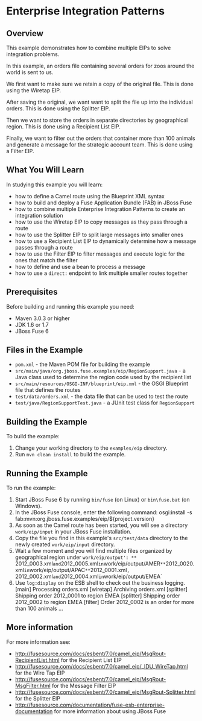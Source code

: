 # Enterprise Integration Patterns

## Overview
This example demonstrates how to combine multiple EIPs to solve integration problems.

In this example, an orders file containing several orders for zoos around the world is sent to us.

We first want to make sure we retain a copy of the original file. This is done using the Wiretap EIP.

After saving the original, we want want to split the file up into the individual orders. This is done using the Splitter EIP.

Then we want to store the orders in separate directories by geographical region. This is done using a Recipient List EIP.

Finally, we want to filter out the orders that container more than 100 animals and generate a message for the strategic account team. This is done using a Filter EIP.

## What You Will Learn
In studying this example you will learn:

* how to define a Camel route using the Blueprint XML syntax
* how to build and deploy a Fuse Application Bundle (FAB) in JBoss Fuse
* how to combine multiple Enterprise Integration Patterns to create an integration solution
* how to use the Wiretap EIP to copy messages as they pass through a route
* how to use the Splitter EIP to split large messages into smaller ones
* how to use a Recipient List EIP to dynamically determine how a message passes through a route
* how to use the Filter EIP to filter messages and execute logic for the ones that match the filter
* how to define and use a bean to process a message
* how to use a `direct:` endpoint to link multiple smaller routes together

## Prerequisites
Before building and running this example you need:

* Maven 3.0.3 or higher
* JDK 1.6 or 1.7
* JBoss Fuse 6

## Files in the Example
* `pom.xml` - the Maven POM file for building the example
* `src/main/java/org.jboss.fuse.examples/eip/RegionSupport.java` - a Java class used to determine the region code used by the recipient list
* `src/main/resources/OSGI-INF/blueprint/eip.xml` - the OSGI Blueprint file that defines the routes
* `test/data/orders.xml` - the data file that can be used to test the route
* `test/java/RegionSupportTest.java` - a JUnit test class for `RegionSupport`

## Building the Example
To build the example:

1. Change your working directory to the `examples/eip` directory.
2. Run `mvn clean install` to build the example.

## Running the Example
To run the example:

1. Start JBoss Fuse 6 by running `bin/fuse` (on Linux) or `bin\fuse.bat` (on Windows).
2. In the JBoss Fuse console, enter the following command:
        osgi:install -s fab:mvn:org.jboss.fuse.examples/eip/${project.version}
3. As soon as the Camel route has been started, you will see a directory `work/eip/input` in your JBoss Fuse installation.
4. Copy the file you find in this example's `src/test/data` directory to the newly created `work/eip/input` directory.
5. Wait a few moment and you will find multiple files organized by geographical region under `work/eip/output':
** `2012_0003.xml` and `2012_0005.xml` in `work/eip/output/AMER`
** `2012_0020.xml` in `work/eip/output/APAC`
** `2012_0001.xml`, `2012_0002.xml` and `2012_0004.xml` in `work/eip/output/EMEA`
6. Use `log:display` on the ESB shell to check out the business logging.
        [main]    Processing orders.xml
        [wiretap]  Archiving orders.xml
        [splitter] Shipping order 2012_0001 to region EMEA
        [splitter] Shipping order 2012_0002 to region EMEA
        [filter]   Order 2012_0002 is an order for more than 100 animals
        ...

## More information
For more information see:
* http://fusesource.com/docs/esbent/7.0/camel_eip/MsgRout-RecipientList.html for the Recipient List EIP
* http://fusesource.com/docs/esbent/7.0/camel_eip/_IDU_WireTap.html for the Wire Tap EIP
* http://fusesource.com/docs/esbent/7.0/camel_eip/MsgRout-MsgFilter.html for the Message Filter EIP
* http://fusesource.com/docs/esbent/7.0/camel_eip/MsgRout-Splitter.html for the Splitter EIP
* http://fusesource.com/documentation/fuse-esb-enterprise-documentation for more information about using JBoss Fuse
